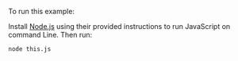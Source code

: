 To run this example:


Install [Node.js](https://github.com/joyent/node) using their provided instructions
to run JavaScript on command Line. Then run:

```
node this.js
```



